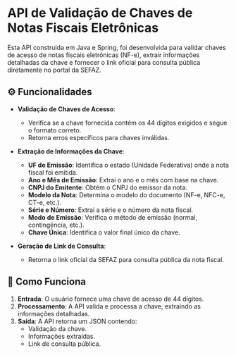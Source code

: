 # API de Validação de Chaves de Notas Fiscais Eletrônicas

Esta API construida em Java e Spring, foi desenvolvida para validar chaves de acesso de notas fiscais eletrônicas (NF-e), extrair informações detalhadas da chave e fornecer o link oficial para consulta pública diretamente no portal da SEFAZ.

## ⚙️ Funcionalidades

- **Validação de Chaves de Acesso**: 
  - Verifica se a chave fornecida contém os 44 dígitos exigidos e segue o formato correto.
  - Retorna erros específicos para chaves inválidas.

- **Extração de Informações da Chave**: 
  - **UF de Emissão**: Identifica o estado (Unidade Federativa) onde a nota fiscal foi emitida.
  - **Ano e Mês de Emissão**: Extrai o ano e o mês com base na chave.
  - **CNPJ do Emitente**: Obtém o CNPJ do emissor da nota.
  - **Modelo da Nota**: Determina o modelo do documento (NF-e, NFC-e, CT-e, etc.).
  - **Série e Número**: Extrai a série e o número da nota fiscal.
  - **Modo de Emissão**: Verifica o método de emissão (normal, contingência, etc.).
  - **Chave Única**: Identifica o valor final único da chave.

- **Geração de Link de Consulta**: 
  - Retorna o link oficial da SEFAZ para consulta pública da nota fiscal.

## 🚀 Como Funciona

1. **Entrada**: O usuário fornece uma chave de acesso de 44 dígitos.
2. **Processamento**: A API valida e processa a chave, extraindo as informações detalhadas.
3. **Saída**: A API retorna um JSON contendo:
   - Validação da chave.
   - Informações extraídas.
   - Link de consulta pública.

